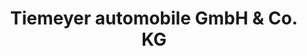 ---
title: "Tiemeyer automobile GmbH & Co. KG"
url: /luedenscheid/tiemeyer-automobile-gmbh-und-co-kg/
shop: Autohaus
---